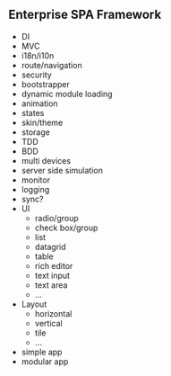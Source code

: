 ## Enterprise SPA Framework

* DI
* MVC
* i18n/i10n
* route/navigation
* security
* bootstrapper
* dynamic module loading
* animation
* states
* skin/theme
* storage
* TDD
* BDD
* multi devices
* server side simulation
* monitor
* logging
* sync?
* UI
  * radio/group
  * check box/group
  * list
  * datagrid
  * table
  * rich editor
  * text input
  * text area
  * ...
* Layout 
  * horizontal
  * vertical
  * tile
  * ...
* simple app
* modular app